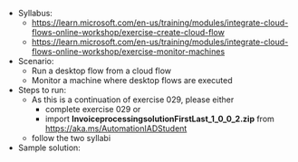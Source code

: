 - Syllabus: 
    - https://learn.microsoft.com/en-us/training/modules/integrate-cloud-flows-online-workshop/exercise-create-cloud-flow
    - https://learn.microsoft.com/en-us/training/modules/integrate-cloud-flows-online-workshop/exercise-monitor-machines
- Scenario:
    - Run a desktop flow from a cloud flow
    - Monitor a machine where desktop flows are executed
- Steps to run:
    - As this is a continuation of exercise 029, please either
        - complete exercise 029 or
        - import **InvoiceprocessingsolutionFirstLast_1_0_0_2.zip** from https://aka.ms/AutomationIADStudent
    - follow the two syllabi
- Sample solution: